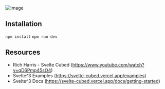 ![image](https://user-images.githubusercontent.com/32501733/157554347-f672366f-2217-415d-8db3-b80d19c8c8e0.png)

## Installation
`npm install`
`npm run dev`

## Resources
- Rich Harris - Svelte Cubed (https://www.youtube.com/watch?v=qD6Pmp45sO4)
- Svelte^3 Examples (https://svelte-cubed.vercel.app/examples)
- Svelte^3 Docs (https://svelte-cubed.vercel.app/docs/getting-started)
